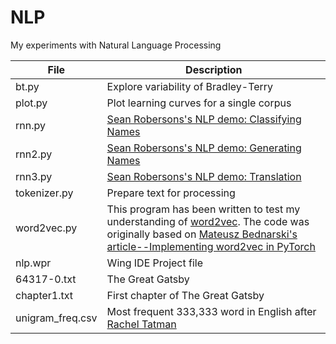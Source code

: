 # NLP

My experiments with Natural Language Processing

File | Description
-----------------|---------------------------------------------------------------
bt.py|Explore variability of Bradley-Terry
plot.py|Plot learning curves for a single corpus
rnn.py|[Sean Robersons's NLP demo: Classifying Names](https://pytorch.org/tutorials/intermediate/char_rnn_classification_tutorial.html)
rnn2.py|[Sean Robersons's NLP demo: Generating Names](https://pytorch.org/tutorials/intermediate/char_rnn_generation_tutorial.html)
rnn3.py|[Sean Robersons's NLP demo: Translation](https://pytorch.org/tutorials/intermediate/seq2seq_translation_tutorial.html)
tokenizer.py|Prepare text for processing
word2vec.py |This program has been written to test my understanding of [word2vec](https://arxiv.org/abs/1301.3781/Word2Vec). The code was originally based on [Mateusz Bednarski's article--Implementing word2vec in PyTorch](https://towardsdatascience.com/implementing-word2vec-in-pytorch-skip-gram-model-e6bae040d2fb)
nlp.wpr|Wing IDE Project file
64317-0.txt|The Great Gatsby
chapter1.txt|First chapter of The Great Gatsby
unigram_freq.csv|Most frequent 333,333 word in English after [Rachel Tatman](https://www.kaggle.com/rtatman/english-word-frequenc)
